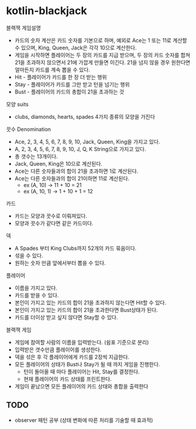 # kotlin-blackjack

블랙잭 게임설명

* 카드의 숫자 계산은 카드 숫자를 기본으로 하며, 예외로 Ace는 1 또는 11로 계산할 수 있으며, King, Queen, Jack은 각각 10으로 계산한다.
* 게임을 시작하면 플레이어는 두 장의 카드를 지급 받으며, 두 장의 카드 숫자를 합쳐 21을 초과하지 않으면서 21에 가깝게 만들면 이긴다. 21을 넘지 않을 경우 원한다면 얼마든지 카드를 계속 뽑을 수 있다.
* Hit - 플레이어가 카드를 한 장 더 받는 행위
* Stay - 플레이어가 카드를 그만 받고 턴을 넘기는 행위
* Bust - 플레이어의 카드의 총합이 21을 초과하는 것

모양 suits
- clubs, diamonds, hearts, spades 4가지 종류의 모양을 가진다

끗수 Denomination
- Ace, 2, 3, 4, 5, 6, 7, 8, 9, 10, Jack, Queen, King을 가지고 있다.
- A, 2, 3, 4, 5, 6, 7, 8, 9, 10, J, Q, K String으로 가지고 있다.
- 총 갯수는 13개이다.
- Jack, Queen, King은 10으로 계산된다.
- Ace는 다른 숫자들과의 합이 21을 초과하면 1로 계산된다.
- Ace는 다른 숫자들과의 합이 21이하면 11로 계산된다.
    - ex (A, 10) -> 11 + 10 = 21
    - ex (A, 10, 1) -> 1 + 10 + 1 = 12

카드
- 카드는 모양과 끗수로 이뤄져있다.
- 모양과 끗수가 같다면 같은 카드이다.

덱
- A Spades 부터 King Clubs까지 52개의 카드 묶음이다.
- 섞을 수 있다.
- 원하는 숫자 만큼 앞에서부터 뽑을 수 있다.

플레이어
- 이름을 가지고 있다.
- 카드를 받을 수 있다.
- 본인이 가지고 있는 카드의 합이 21을 초과하지 않는다면 Hit할 수 있다.
- 본인이 가지고 있는 카드의 합이 21을 초과한다면 Bust상태가 된다.
- 카드를 더이상 받고 싶지 않다면 Stay할 수 있다.

블랙잭 게임
- 게임에 참여할 사람의 이름을 입력받는다. (쉼표 기준으로 분리)
- 입력받은 갯수만큼 플레이어를 생성한다.
- 덱을 섞은 후 각 플레이어에게 카드를 2장씩 지급한다.
- 모든 플레이어의 상태가 Bust나 Stay가 될 때 까지 게임을 진행한다.
    - 턴이 돌아올 때 마다 플레이어는 Hit, Stay를 결정한다.
    - 현재 플레이어의 카드 상태를 프린트한다.
- 게임이 끝났으면 모든 플레이어의 카드 상태와 총합을 출력한다


## TODO
- observer 패턴 공부 (상태 변화에 따른 처리를 기술할 때 효과적)
